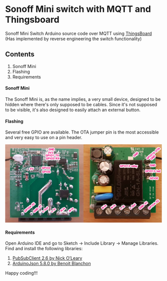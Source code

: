 # Sonoff Mini switch with MQTT and Thingsboard
Sonoff Mini Switch Arduino source code over MQTT using [ThingsBoard](https://thingsboard.io/) (Has implemented by reverse engineering the switch functionality)

## Contents
1. Sonoff Mini
2. Flashing
3. Requirements

#### Sonoff Mini
The Sonoff Mini is, as the name implies, a very small device, designed to be hidden where there's only supposed to be cables. Since it's not supposed to be visible, it's also designed to easily attach an external button.

#### Flashing
Several free GPIO are available. The OTA jumper pin is the most accessible and very easy to use on a pin header.

![image](1.jpg)

#### Requirements
Open Arduino IDE and go to Sketch -> Include Library -> Manage Libraries. Find and install the following libraries:

1. [PubSubClient 2.6 by Nick O’Leary](http://pubsubclient.knolleary.net/)
2. [ArduinoJson 5.8.0 by Benoit Blanchon](https://github.com/bblanchon/ArduinoJson)


Happy coding!!!
